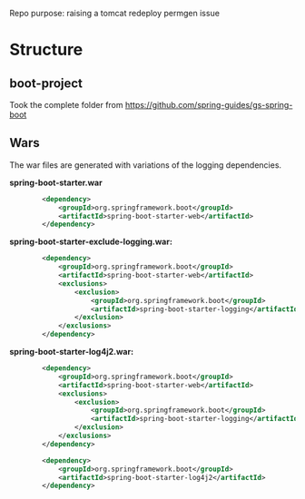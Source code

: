 



Repo purpose: raising a tomcat redeploy permgen issue

# Structure



## boot-project

Took the complete folder from https://github.com/spring-guides/gs-spring-boot

## Wars

The war files are generated with variations of the logging dependencies. 

**spring-boot-starter.war**

```xml
		<dependency>
			<groupId>org.springframework.boot</groupId>
			<artifactId>spring-boot-starter-web</artifactId>
		</dependency>
```



**spring-boot-starter-exclude-logging.war:**

```xml
		<dependency>
			<groupId>org.springframework.boot</groupId>
			<artifactId>spring-boot-starter-web</artifactId>
			<exclusions>
				<exclusion>
					<groupId>org.springframework.boot</groupId>
					<artifactId>spring-boot-starter-logging</artifactId>
				</exclusion>
			</exclusions>
		</dependency>
```



**spring-boot-starter-log4j2.war:**

```xml
		<dependency>
			<groupId>org.springframework.boot</groupId>
			<artifactId>spring-boot-starter-web</artifactId>
			<exclusions>
				<exclusion>
					<groupId>org.springframework.boot</groupId>
					<artifactId>spring-boot-starter-logging</artifactId>
				</exclusion>
			</exclusions>
		</dependency>

		<dependency>
			<groupId>org.springframework.boot</groupId>
			<artifactId>spring-boot-starter-log4j2</artifactId>
		</dependency>
```


